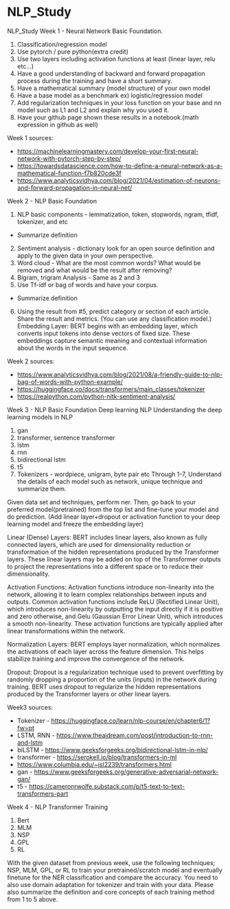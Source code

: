 # NLP_Study
NLP_Study
Week 1 - Neural Network Basic Foundation.
1. Classification/regression model
2. Use pytorch / pure python(extra credit)
3. Use two layers including activation functions at least (linear layer, relu etc…)
4. Have a good understanding of backward and forward propagation process during the training and have a short summary.
5. Have a mathematical summary (model structure) of your own model
6. Have a base model as a benchmark ex) logistic/regression model
7. Add regularization techniques in your loss function on your base and nn model such as L1 and L2 and explain why you used it.
8. Have your github page shown these results in a notebook.(math expression in github as well)

Week 1 sources:
- https://machinelearningmastery.com/develop-your-first-neural-network-with-pytorch-step-by-step/
- https://towardsdatascience.com/how-to-define-a-neural-network-as-a-mathematical-function-f7b820cde3f
- https://www.analyticsvidhya.com/blog/2021/04/estimation-of-neurons-and-forward-propagation-in-neural-net/


Week 2 - NLP Basic Foundation
1. NLP basic components - lemmatization, token, stopwords, ngram, tfidf, tokenizer, and etc
- Summarize definition
2. Sentiment analysis - dictionary look for an open source definition and apply to the given data in your own perspective.
3. Word cloud - What are the most common words? What would be removed and what would be the result after removing?
4. Bigram, trigram Analysis - Same as 2 and 3
5. Use Tf-idf or bag of words and have your corpus.
- Summarize definition
6. Using the result from #5, predict category or section of each article. Share the result and metrics. (You can use any classification model.)
Embedding Layer: BERT begins with an embedding layer, which converts input tokens into dense vectors of fixed size. These embeddings capture semantic meaning and contextual information about the words in the input sequence.

Week 2 sources:
- https://www.analyticsvidhya.com/blog/2021/08/a-friendly-guide-to-nlp-bag-of-words-with-python-example/
- https://huggingface.co/docs/transformers/main_classes/tokenizer
- https://realpython.com/python-nltk-sentiment-analysis/

Week 3 - NLP Basic Foundation
Deep learning NLP
Understanding the deep learning models in NLP
1. gan
2. transformer, sentence transformer
3. lstm
4. rnn
5. bidirectional lstm
6. t5
7. Tokenizers - wordpiece, unigram, byte pair etc
Through 1-7, Understand the details of each model such as network, unique technique and summarize them.

Given data set and techniques, perform ner. Then, go back to your preferred model(pretrained) from the top list and fine-tune your model and do prediction. (Add linear layer+dropout or activation function to your deep learning model and freeze the embedding layer)

Linear (Dense) Layers: BERT includes linear layers, also known as fully connected layers, which are used for dimensionality reduction or transformation of the hidden representations produced by the Transformer layers. These linear layers may be added on top of the Transformer outputs to project the representations into a different space or to reduce their dimensionality.

Activation Functions: Activation functions introduce non-linearity into the network, allowing it to learn complex relationships between inputs and outputs. Common activation functions include ReLU (Rectified Linear Unit), which introduces non-linearity by outputting the input directly if it is positive and zero otherwise, and Gelu (Gaussian Error Linear Unit), which introduces a smooth non-linearity. These activation functions are typically applied after linear transformations within the network.

Normalization Layers: BERT employs layer normalization, which normalizes the activations of each layer across the feature dimension. This helps stabilize training and improve the convergence of the network.

Dropout: Dropout is a regularization technique used to prevent overfitting by randomly dropping a proportion of the units (inputs) in the network during training. BERT uses dropout to regularize the hidden representations produced by the Transformer layers or other linear layers. 

Week3 sources:
- Tokenizer - https://huggingface.co/learn/nlp-course/en/chapter6/1?fw=pt
- LSTM, RNN - https://www.theaidream.com/post/introduction-to-rnn-and-lstm
- biLSTM - https://www.geeksforgeeks.org/bidirectional-lstm-in-nlp/
- transformer - https://serokell.io/blog/transformers-in-ml
- https://www.columbia.edu/~jsl2239/transformers.html
- gan - https://www.geeksforgeeks.org/generative-adversarial-network-gan/
- t5 - https://cameronrwolfe.substack.com/p/t5-text-to-text-transformers-part

Week 4 - NLP Transformer Training

1. Bert
2. MLM
3. NSP
4. GPL
5. RL

With the given dataset from previous week, use the following techniques; NSP, MLM, GPL, or RL to train your pretrained/scratch model and eventually finetune for the NER classification and compare the accuracy. You need to also use domain adaptation for tokenizer and train with your data. Please also summarize the definition and core concepts of each training method from 1 to 5 above.
